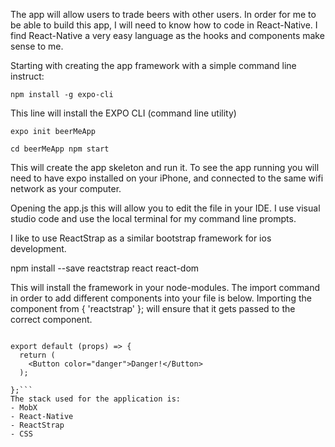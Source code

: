 The app will allow users to trade beers with other users. In order for me to be able to build this app, I will need to know how to code in React-Native. I find React-Native a very easy language as the hooks and components make sense to me.

Starting with creating the app framework with a simple command line instruct:

```npm install -g expo-cli```


This line will install the EXPO CLI (command line utility)

```expo init beerMeApp```


```cd beerMeApp npm start```


This will create the app skeleton and run it. To see the app running you will need to have expo installed on your iPhone, and connected to the same wifi network as your computer.

Opening the app.js this will allow you to edit the file in your IDE. I use visual studio code and use the local terminal for my command line prompts.

I like to use ReactStrap as a similar bootstrap framework for ios development.

npm install --save reactstrap react react-dom

This will install the framework in your node-modules. The import command in order to add different components into your file is below. Importing the component from { 'reactstrap' }; will ensure that it gets passed to the correct component.


```import { Button } from 'reactstrap';

export default (props) => {
  return (
    <Button color="danger">Danger!</Button>
  );

};```
The stack used for the application is:
- MobX
- React-Native
- ReactStrap
- CSS

